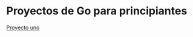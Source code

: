 # Proyectos de Go para principiantes

[Proyecto uno](https://github.com/FuenRob/go-projects-beginning/tree/main/units-conversor)